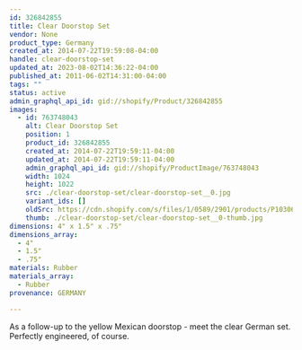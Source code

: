 ```yaml
---
id: 326842855
title: Clear Doorstop Set
vendor: None
product_type: Germany
created_at: 2014-07-22T19:59:08-04:00
handle: clear-doorstop-set
updated_at: 2023-08-02T14:36:22-04:00
published_at: 2011-06-02T14:31:00-04:00
tags: ""
status: active
admin_graphql_api_id: gid://shopify/Product/326842855
images:
  - id: 763748043
    alt: Clear Doorstop Set
    position: 1
    product_id: 326842855
    created_at: 2014-07-22T19:59:11-04:00
    updated_at: 2014-07-22T19:59:11-04:00
    admin_graphql_api_id: gid://shopify/ProductImage/763748043
    width: 1024
    height: 1022
    src: ./clear-doorstop-set/clear-doorstop-set__0.jpg
    variant_ids: []
    oldSrc: https://cdn.shopify.com/s/files/1/0589/2901/products/P1030626.jpeg?v=1406073551
    thumb: ./clear-doorstop-set/clear-doorstop-set__0-thumb.jpg
dimensions: 4" x 1.5" x .75"
dimensions_array:
  - 4"
  - 1.5"
  - .75"
materials: Rubber
materials_array:
  - Rubber
provenance: GERMANY

---
```


As a follow-up to the yellow Mexican doorstop \- meet the clear German set. Perfectly engineered, of course.